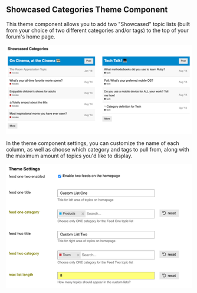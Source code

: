 ## Showcased Categories Theme Component

This theme component allows you to add two "Showcased" topic lists (built from your choice of two different categories and/or tags) to the top of your forum's home page.

<img src="./screenshots/Screen Shot 2020-12-16 at 1.23.49 PM.png">

In the theme component settings, you can customize the name of each column, as well as choose which category and tags to pull from, along with the maximum amount of topics you'd like to display.

<img src="./screenshots/Screen Shot 2020-12-15 at 3.52.05 PM.png">
